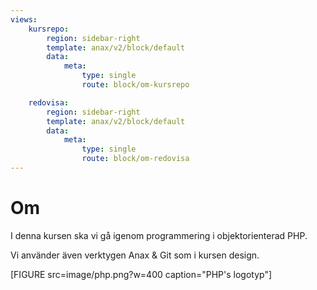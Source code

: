 ```yaml
---
views:
    kursrepo:
        region: sidebar-right
        template: anax/v2/block/default
        data:
            meta:
                type: single
                route: block/om-kursrepo

    redovisa:
        region: sidebar-right
        template: anax/v2/block/default
        data:
            meta:
                type: single
                route: block/om-redovisa
---
```

Om
=========================

I denna kursen ska vi gå igenom programmering i objektorienterad PHP.

Vi använder även verktygen Anax & Git som i kursen design.

[FIGURE src=image/php.png?w=400 caption="PHP's logotyp"]
